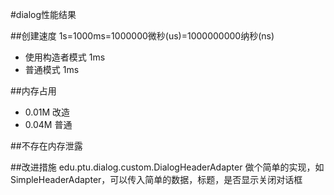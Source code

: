 #dialog性能结果

##创建速度 
1s=1000ms=1000000微秒(us)=1000000000纳秒(ns)

- 使用构造者模式 1ms
- 普通模式 1ms

##内存占用

- 0.01M 改造
- 0.04M 普通

##不存在内存泄露

##改进措施
edu.ptu.dialog.custom.DialogHeaderAdapter 做个简单的实现，如SimpleHeaderAdapter，可以传入简单的数据，标题，是否显示关闭对话框